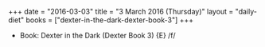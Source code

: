 +++
date = "2016-03-03"
title = "3 March 2016 (Thursday)"
layout = "daily-diet"
books = ["dexter-in-the-dark-dexter-book-3"]
+++


* Book: Dexter in the Dark (Dexter Book 3) {E} /f/
